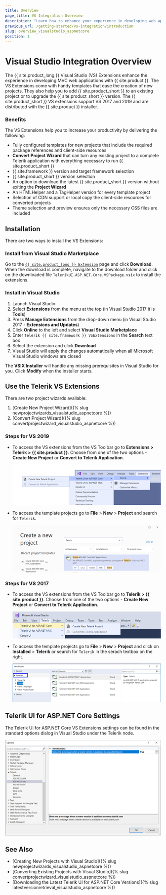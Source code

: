 ```yaml
---
title: Overview
page_title: VS Integration Overview
description: "Learn how to enhance your experience in developing web applications with {{ site.product_long }}."
previous_url: /getting-started/vs-integration/introduction
slug: overview_visualstudio_aspnetcore
position: 1
---
```


# Visual Studio Integration Overview

The {{ site.product_long }} Visual Studio (VS) Extensions enhance the experience in developing MVC web applications with {{ site.product }}.
The VS Extensions come with handy templates that ease the creation of new projects. They also help you to add {{ site.product_short }} to an existing project or to upgrade the {{ site.product_short }} version.
The {{ site.product_short }} VS extensions support VS 2017 and 2019 and are distributed with the {{ site.product }} installer.

### Benefits

The VS Extensions help you to increase your productivity by delivering the following:

* Fully configured templates for new projects that include the required package references and client-side resources
* **Convert Project Wizard** that can turn any existing project to a complete Telerik application with everything necessary to run {{ site.product_short }}
* {{ site.framework }} version and target framework selection
* {{ site.product_short }} version selection
* An option to download the latest {{ site.product_short }} version without exiting the **Project Wizard**
* An HTMLHelper and a TagHelper version for every template project
* Selection of CDN support or local copy the client-side resources for converted projects
* Theme selection and preview ensures only the necessary CSS files are included

## Installation

There are two ways to install the VS Extensions: 

### Install from Visual Studio Marketplace

Go to the [`{{ site.product_long }} Extension`](https://marketplace.visualstudio.com/items?itemName=TelerikInc.TelerikASPNETCoreVSExtensions) page and click **Download**. When the download is complete, navigate to the download folder and click on the downloaded file `TelerikUI.ASP.NET.Core.VSPackage.vsix` to install the extensions.

### Install in Visual Studio

1. Launch Visual Studio
1. Select **Extensions** from the menu at the top (in Visual Studio 2017 it is **Tools**)
1. Press **Manage Extensions** from the drop-down menu (in Visual Studio 2017 - **Extensions and Updates**)
1. Click **Online** to the left and select **Visual Studio Marketplace**
1. Enter `Telerik {{ site.framework }} VSExtensions` in the **Search** text box
1. Select the extension and click **Download**
1. Visual Studio will apply the changes automatically when all Microsoft Visual Studio windows are closed

The **VSIX Installer** will handle any missing prerequisites in Visual Studio for you. Click **Modify** when the installer starts.

## Use the Telerik VS Extensions

There are two project wizards available:

1. [Create New Project Wizard]({% slug newprojectwizards_visualstudio_aspnetcore %})
1. [Convert Project Wizard]({% slug convertprojectwizard_visualstudio_aspnetcore %})

### Steps for VS 2019 

- To access the VS extensions from the VS Toolbar go to **Extensions > Telerik > {{ site.product }}**. Choose from one of the two options -  **Create New Project** or **Convert to Telerik Application**.

    ![Visual Studio 2019 Extensions menu](../../installation/vs-integration/images/create-project-core.png)

- To access the template projects go to **File** > **New** > **Project** and search for `Telerik`.

    ![New project Template](../../installation/vs-integration/images/new-project-template-core.png)

### Steps for VS 2017

- To access the VS extensions from the VS Toolbar go to **Telerik > {{ site.product }}**. Choose from one of the two options -  **Create New Project** or **Convert to Telerik Application**.

    ![Visual Studio 2017 Extensions menu](../../installation/vs-integration/images/create-project-core-vs2017.png)

- To access the template projects go to **File** > **New** > **Project** and click on **Installed** > **Telerik** or search for `Telerik` in the serach textbox on the right.

    ![New project Template](../../installation/vs-integration/images/new-project-template-core-vs2017.png)

## Telerik UI for ASP.NET Core Settings

The Telerik UI for ASP.NET Core VS Extensions settings can be found in the standard options dialog in Visual Studio under the Telerik node.

![The Options dialog](../../installation/vs-integration/images/asp_core_settings.png)

## See Also

* [Creating New Projects with Visual Studio]({% slug newprojectwizards_visualstudio_aspnetcore %})
* [Converting Existing Projects with Visual Studio]({% slug convertprojectwizard_visualstudio_aspnetcore %})
* [Downloading the Latest Telerik UI for ASP.NET Core Versions]({% slug latestversionretrieval_visualstudio_aspnetcore %})
